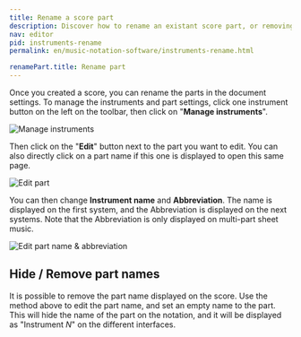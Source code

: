 ```yaml
---
title: Rename a score part
description: Discover how to rename an existant score part, or removing score parts names from your sheet music
nav: editor
pid: instruments-rename
permalink: en/music-notation-software/instruments-rename.html

renamePart.title: Rename part
---
```


Once you created a score, you can rename the parts in the document settings. To manage the instruments and part settings, click one instrument button on the left on the toolbar, then click on "**Manage instruments**".

![Manage instruments](/help/assets/img/editor/manage-instruments.png)

Then click on the "**Edit**" button next to the part you want to edit. You can also directly click on a part name if this one is displayed to open this same page.

![Edit part](/help/assets/img/editor/part-edit.png)

You can then change **Instrument name** and **Abbreviation**. The name is displayed on the first system, and the Abbreviation is displayed on the next systems. Note that the Abbreviation is only displayed on multi-part sheet music.

![Edit part name & abbreviation](/help/assets/img/editor/part-name-edit.png)

## Hide / Remove part names

It is possible to remove the part name displayed on the score. Use the method above to edit the part name, and set an empty name to the part. This will hide the name of the part on the notation, and it will be displayed as "Instrument *N*" on the different interfaces.